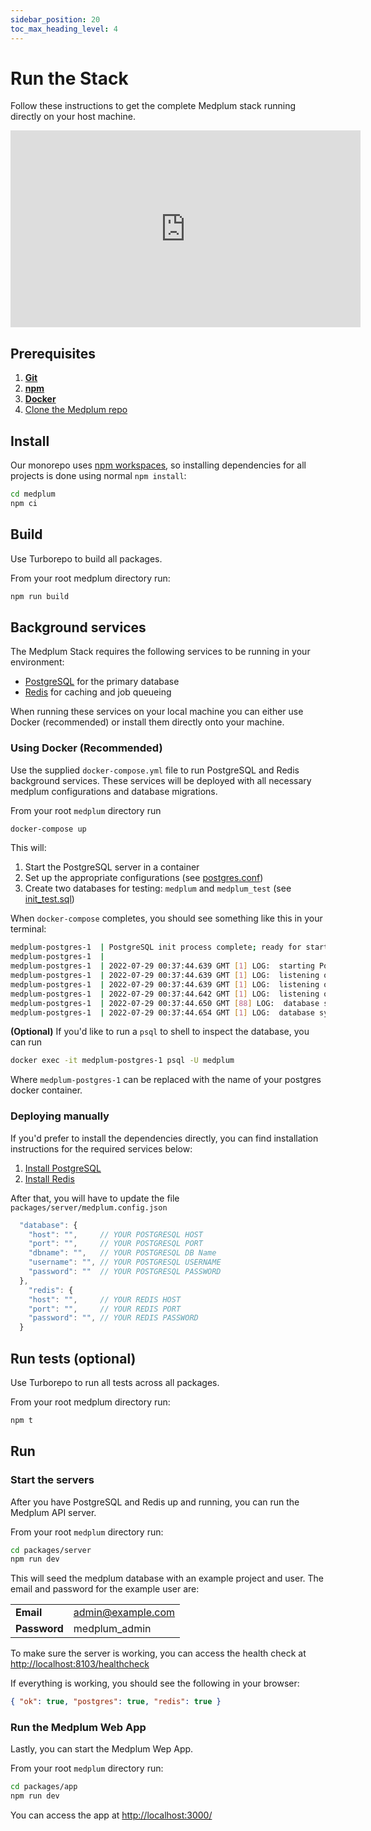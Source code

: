 ```yaml
---
sidebar_position: 20
toc_max_heading_level: 4
---
```


# Run the Stack

Follow these instructions to get the complete Medplum stack running directly on your host machine.

<iframe width="560" height="315" src="https://www.youtube.com/embed/nf6OElRWOJ4" title="YouTube video player" frameborder="0" allow="accelerometer; autoplay; clipboard-write; encrypted-media; gyroscope; picture-in-picture" allowfullscreen></iframe>

## Prerequisites

1. **[Git](https://git-scm.com/)**
2. **[npm](https://docs.npmjs.com/downloading-and-installing-node-js-and-npm)**
3. **[Docker](https://docs.docker.com/engine/install/)**
4. [Clone the Medplum repo](./clone-the-repo)

## Install

Our monorepo uses [npm workspaces](https://docs.npmjs.com/cli/v7/using-npm/workspaces), so installing dependencies for all projects is done using normal `npm install`:

```sh
cd medplum
npm ci
```

## Build

Use Turborepo to build all packages.

From your root medplum directory run:

```sh
npm run build
```

## Background services

The Medplum Stack requires the following services to be running in your environment:

- [PostgreSQL](https://www.postgresql.org/) for the primary database
- [Redis](https://redis.com/) for caching and job queueing

When running these services on your local machine you can either use Docker (recommended) or install them directly onto your machine.

### Using Docker (Recommended)

Use the supplied `docker-compose.yml` file to run PostgreSQL and Redis background services. These services will be deployed with all necessary medplum configurations and database migrations.

From your root `medplum` directory run

```sh
docker-compose up
```

This will:

1. Start the PostgreSQL server in a container
2. Set up the appropriate configurations (see [postgres.conf](https://github.com/medplum/medplum/blob/main/postgres/postgres.conf))
3. Create two databases for testing: `medplum` and `medplum_test` (see [init_test.sql](https://github.com/medplum/medplum/blob/main/postgres/init_test.sql))

When `docker-compose` completes, you should see something like this in your terminal:

```bash
medplum-postgres-1  | PostgreSQL init process complete; ready for start up.
medplum-postgres-1  |
medplum-postgres-1  | 2022-07-29 00:37:44.639 GMT [1] LOG:  starting PostgreSQL 12.10 (Debian 12.10-1.pgdg110+1) on aarch64-unknown-linux-gnu, compiled by gcc (Debian 10.2.1-6) 10.2.1 20210110, 64-bit
medplum-postgres-1  | 2022-07-29 00:37:44.639 GMT [1] LOG:  listening on IPv4 address "0.0.0.0", port 5432
medplum-postgres-1  | 2022-07-29 00:37:44.639 GMT [1] LOG:  listening on IPv6 address "::", port 5432
medplum-postgres-1  | 2022-07-29 00:37:44.642 GMT [1] LOG:  listening on Unix socket "/var/run/postgresql/.s.PGSQL.5432"
medplum-postgres-1  | 2022-07-29 00:37:44.650 GMT [88] LOG:  database system was shut down at 2022-07-29 00:37:44 GMT
medplum-postgres-1  | 2022-07-29 00:37:44.654 GMT [1] LOG:  database system is ready to accept connections
```

**(Optional)** If you'd like to run a `psql` to shell to inspect the database, you can run

```sh
docker exec -it medplum-postgres-1 psql -U medplum
```

Where `medplum-postgres-1` can be replaced with the name of your postgres docker container.

### Deploying manually

If you'd prefer to install the dependencies directly, you can find installation instructions for the required services below:

1. [Install PostgreSQL](https://www.postgresql.org/download/)
2. [Install Redis](https://redis.io/download)

After that, you will have to update the file `packages/server/medplum.config.json`

```js
  "database": {
    "host": "",     // YOUR POSTGRESQL HOST
    "port": "",     // YOUR POSTGRESQL PORT
    "dbname": "",   // YOUR POSTGRESQL DB Name
    "username": "", // YOUR POSTGRESQL USERNAME
    "password": ""  // YOUR POSTGRESQL PASSWORD
  },
    "redis": {
    "host": "",     // YOUR REDIS HOST
    "port": "",     // YOUR REDIS PORT
    "password": "", // YOUR REDIS PASSWORD
  }
```

## Run tests (optional)

Use Turborepo to run all tests across all packages.

From your root medplum directory run:

```sh
npm t
```

## Run

### Start the servers

After you have PostgreSQL and Redis up and running, you can run the Medplum API server.

From your root `medplum` directory run:

```sh
cd packages/server
npm run dev
```

This will seed the medplum database with an example project and user.
The email and password for the example user are:

|              |                   |
| ------------ | ----------------- |
| **Email**    | admin@example.com |
| **Password** | medplum_admin     |

To make sure the server is working, you can access the health check at <http://localhost:8103/healthcheck>

If everything is working, you should see the following in your browser:

```json
{ "ok": true, "postgres": true, "redis": true }
```

### Run the Medplum Web App

Lastly, you can start the Medplum Wep App.

From your root `medplum` directory run:

```sh
cd packages/app
npm run dev
```

You can access the app at <http://localhost:3000/>
